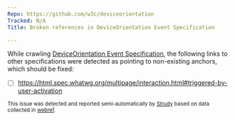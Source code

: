 ```yaml
---
Repo: https://github.com/w3c/deviceorientation
Tracked: N/A
Title: Broken references in DeviceOrientation Event Specification

---
```


While crawling [DeviceOrientation Event Specification](https://w3c.github.io/deviceorientation/), the following links to other specifications were detected as pointing to non-existing anchors, which should be fixed:
* [ ] https://html.spec.whatwg.org/multipage/interaction.html#triggered-by-user-activation

<sub>This issue was detected and reported semi-automatically by [Strudy](https://github.com/w3c/strudy/) based on data collected in [webref](https://github.com/w3c/webref/).</sub>